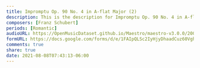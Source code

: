 ```yaml
---
title: Impromptu Op. 90 No. 4 in A-flat Major (2)
description: This is the description for Impromptu Op. 90 No. 4 in A-flat Major by Franz Schubert
composers: [Franz Schubert]
periods: [Romantic]
audioURL: https://OpenMusicDataset.github.io/Maestro/maestro-v3.0.0/2008/MIDI-Unprocessed_10_R2_2008_01-05_ORIG_MID--AUDIO_10_R2_2008_wav--4.midi
formURL: https://docs.google.com/forms/d/e/1FAIpQLSc2IyHjyDhaadCuz60VghQJ7v5lr5BCfdKpO-feDtF1ASItMg/viewform
comments: true
share: true
date: 2021-08-08T07:43:13-06:00
---
```

